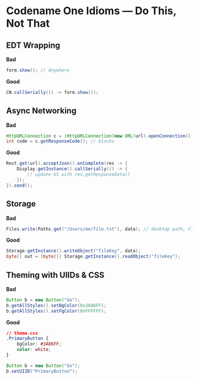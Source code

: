 # Codename One Idioms — Do This, Not That

## EDT Wrapping
**Bad**
```java
form.show(); // Anywhere
```

**Good**
```java
CN.callSerially(() -> form.show());
```

## Async Networking
**Bad**
```java
HttpURLConnection c = (HttpURLConnection)new URL(url).openConnection();
int code = c.getResponseCode(); // blocks
```

**Good**
```java
Rest.get(url).acceptJson().onComplete(res -> {
    Display.getInstance().callSerially(() -> {
        // update UI with res.getResponseData()
    });
}).send();
```

## Storage
**Bad**
```java
Files.write(Paths.get("/Users/me/file.txt"), data); // desktop path, Files API isn't supported
```

**Good**
```java
Storage.getInstance().writeObject("fileKey", data);
byte[] out = (byte[]) Storage.getInstance().readObject("fileKey");
```

## Theming with UIIDs & CSS
**Bad**
```java
Button b = new Button("Go");
b.getAllStyles().setBgColor(0x3A86FF);
b.getAllStyles().setFgColor(0xFFFFFF);
```

**Good**
```css
// theme.css
.PrimaryButton { 
    bgColor: #3A86FF; 
    color: white; 
}
```

```Java
Button b = new Button("Go");
b.setUIID("PrimaryButton");
```